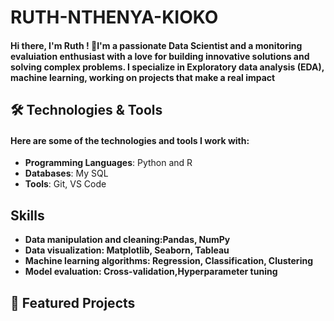 # RUTH-NTHENYA-KIOKO

#### Hi there, I'm Ruth ! 👋I'm a passionate Data Scientist and a monitoring evaluiation enthusiast with a love for building innovative solutions and solving complex problems. I specialize in Exploratory data analysis (EDA), machine learning, working on projects that make a real impact

## 🛠️ Technologies & Tools

#### Here are some of the technologies and tools I work with:

- **Programming Languages**: Python and R
- **Databases**: My SQL
- **Tools**: Git, VS Code

## Skills

- **Data manipulation and cleaning:Pandas, NumPy**
- **Data visualization: Matplotlib, Seaborn, Tableau**
- **Machine learning algorithms: Regression, Classification, Clustering**
- **Model evaluation: Cross-validation,Hyperparameter tuning**

## 🚀 Featured Projects


 

##
 


